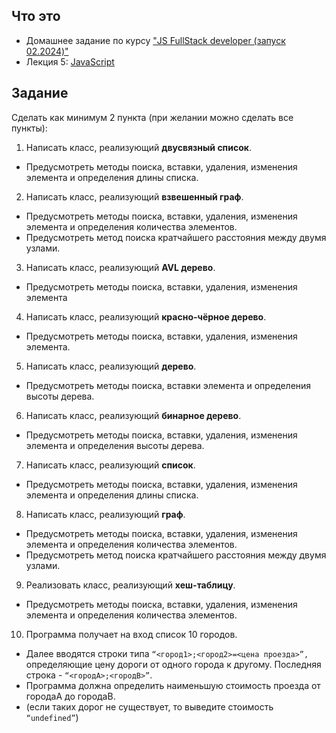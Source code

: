 ## Что это

- Домашнее задание по курсу ["JS FullStack developer (запуск 02.2024)"](https://greenatomcaselab.ispringlearn.ru/content/info/18595)
- Лекция 5: [JavaScript](https://greenatomcaselab.ispringlearn.ru/content/info/18796/from/18613)

## Задание

Сделать как минимум 2 пункта (при желании можно сделать все пункты):

1) Написать класс, реализующий **двусвязный список**. 
- Предусмотреть методы поиска, вставки, удаления, изменения элемента и определения длины списка.

2) Написать класс, реализующий **взвешенный граф**. 
- Предусмотреть методы поиска, вставки, удаления, изменения элемента и определения количества элементов. 
- Предусмотреть метод поиска кратчайшего расстояния между двумя узлами.

3) Написать класс, реализующий **AVL дерево**. 
- Предусмотреть методы поиска, вставки, удаления, изменения элемента

4) Написать класс, реализующий **красно-чёрное дерево**. 
- Предусмотреть методы поиска, вставки, удаления, изменения элемента.

5) Написать класс, реализующий **дерево**. 
- Предусмотреть методы поиска, вставки элемента и определения высоты дерева.

6) Написать класс, реализующий **бинарное дерево**. 
- Предусмотреть методы поиска, вставки, удаления, изменения элемента и определения высоты дерева.

7) Написать класс, реализующий **список**. 
- Предусмотреть методы поиска, вставки, удаления, изменения элемента и определения длины списка.

8) Написать класс, реализующий **граф**. 
- Предусмотреть методы поиска, вставки, удаления, изменения элемента и определения количества элементов. 
- Предусмотреть метод поиска кратчайшего расстояния между двумя узлами.

9) Реализовать класс, реализующий **хеш-таблицу**. 
- Предусмотреть методы поиска, вставки, удаления, изменения элемента и определения количества элементов.

10) Программа получает на вход список 10 городов. 
- Далее вводятся строки типа ```“<город1>;<город2>=<цена проезда>”,``` 
определяющие цену дороги от одного города к другому. 
Последняя строка - ```“<городA>;<городB>”```. 
- Программа должна определить наименьшую стоимость проезда от городаА до городаB. 
- (если таких дорог не существует, то выведите стоимость ```“undefined”```)